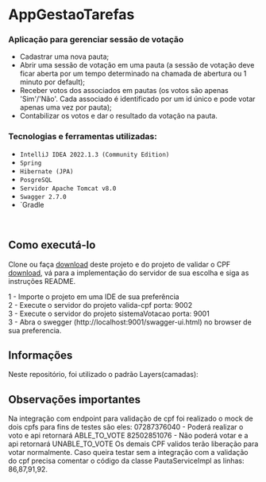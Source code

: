 # AppGestaoTarefas

### Aplicação para gerenciar sessão de votação
- Cadastrar uma nova pauta; 
- Abrir uma sessão de votação em uma pauta (a sessão de votação deve ficar aberta por um tempo 
  determinado na chamada de abertura ou 1 minuto por default); 
- Receber votos dos associados em pautas (os votos são apenas 'Sim'/'Não'. Cada associado é 
  identificado por um id único e pode votar apenas uma vez por pauta); 
- Contabilizar os votos e dar o resultado da votação na pauta. 

### Tecnologias e ferramentas utilizadas:
- `IntelliJ IDEA 2022.1.3 (Community Edition)`
- `Spring`
- `Hibernate (JPA)`
- `PosgreSQL`
- `Servidor Apache Tomcat v8.0`
- `Swagger 2.7.0`
- `Gradle

<br>

## Como executá-lo

Clone ou faça [download](https://github.com/amandaolmr/sistemaVotacao) deste projeto e do projeto de validar o CPF [download](https://github.com/amandaolmr/valida-cpf), 
vá para a implementação do servidor de sua escolha e siga as instruções README.

1 - Importe o projeto em uma IDE de sua preferência<br>
2 - Execute o servidor do projeto valida-cpf porta: 9002 <br>
3 - Execute o servidor do projeto sistemaVotacao porta: 9001 <br>
3 - Abra o swegger (http://localhost:9001/swagger-ui.html) no browser de sua preferencia.

## Informações

Neste repositório, foi utilizado o padrão Layers(camadas):

## Observações importantes
Na integração com endpoint para validação de cpf foi realizado o mock de dois cpfs para fins de testes são eles:
07287376040 - Poderá realizar o voto e api retornará ABLE_TO_VOTE 
82502851076 - Não poderá votar e a api retornará UNABLE_TO_VOTE 
Os demais CPF validos terão liberação para votar normalmente. 
Caso queira testar sem a integração com a validação do cpf precisa comentar o código da classe PautaServiceImpl as linhas: 86,87,91,92.
